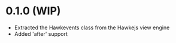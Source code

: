 # 0.1.0 (WIP)

* Extracted the Hawkevents class from the Hawkejs view engine
* Added 'after' support